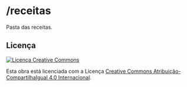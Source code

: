 # /receitas

Pasta das receitas.

## Licença

[![Licença Creative Commons](https://i.creativecommons.org/l/by-sa/4.0/88x31.png)](http://creativecommons.org/licenses/by-sa/4.0/)

Esta obra está licenciada com a Licença [Creative Commons Atribuição-CompartilhaIgual 4.0 Internacional](http://creativecommons.org/licenses/by-sa/4.0/).
